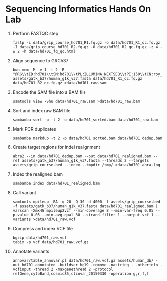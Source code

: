 # Sequencing Informatics Hands On Lab

1. Perform FASTQC step
   ```
   fastp -i data/grip_course_hd701_R1.fq.gz -o data/hd701_R1_qc.fq.gz -I data/grip_course_hd701_R2.fq.gz -O data/hd701_R2_qc.fq.gz -z 4 -w 2 -h data/hd701_fq_qc.html
   ```
2. Align sequence to GRCh37
   ```
   bwa mem -M -v 1 -t 2 -R "@RG\\tID:hd701\\tSM:hd701\\tPL:ILLUMINA_NEXTSEQ\\tPI:150\\tCN:roy_lab" assets/gatk_b37/human_g1k_v37.fasta data/hd701_R1_qc.fq.gz data/hd701_R2_qc.fq.gz >data/hd701_raw.sam
   ```
3. Encode the SAM file into a BAM file
   ```
   samtools view -Shu data/hd701_raw.sam >data/hd701_raw.bam
   ```
4. Sort and index raw BAM file
   ```
   sambamba sort -p -t 2 -o data/hd701_sorted.bam data/hd701_raw.bam
   ```
5. Mark PCR duplicates
   ```
   sambamba markdup -t 2 -p data/hd701_sorted.bam data/hd701_dedup.bam
   ```
6. Create target regions for indel realignment
   ```
   abra2 --in data/hd701_dedup.bam --out data/hd701_realigned.bam --ref assets/gatk_b37/human_g1k_v37.fasta --threads 2 --targets assets/grip_course.bed --index --tmpdir /tmp/ >data/hd701_abra.log
   ```
7. Index the realigned bam
   ```
   sambamba index data/hd701_realigned.bam
   ```
8. Call variant
   ```
   samtools mpileup -BA -q 20 -Q 30 -d 4000 -l assets/grip_course.bed -f assets/gatk_b37/human_g1k_v37.fasta data/hd701_realigned.bam | varscan -Xmx4G mpileup2vcf --min-coverage 8 --min-var-freq 0.05 --p-value 0.05 --min-avg-qual 30 --strand-filter 1 --output-vcf 1 --variants >data/hd701_raw.vcf
   ```
9. Compress and index VCF file
   ```
   bgzip data/hd701_raw.vcf
   tabix -p vcf data/hd701_raw.vcf.gz
   ```
10. Annotate variants
    ```
    annovar/table_annovar.pl data/hd701_raw.vcf.gz assets/human_db/ -out hd701_annotated -buildver hg19 -remove -nastring . -otherinfo -vcfinput -thread 2 -maxgenethread 2 -protocol refGene,cytoBand,cosmic85,clinvar_20150330 -operation g,r,f,f
    ```
